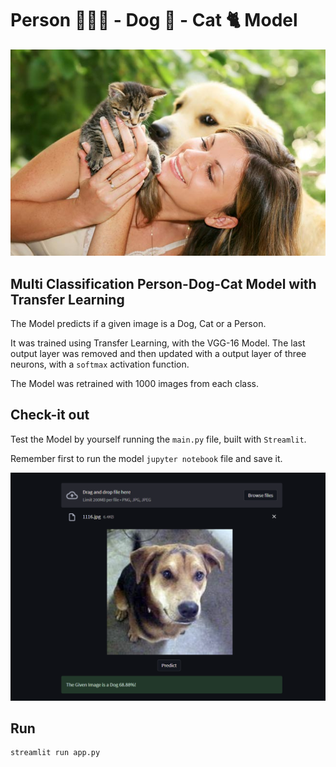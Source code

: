 # Person 🧑🏻‍🦱 - Dog 🐶 - Cat 🐈 Model

<img src="img.jpg" width="800"/>

## Multi Classification Person-Dog-Cat Model with Transfer Learning

The Model predicts if a given image is a Dog, Cat or a Person.

It was trained using Transfer Learning, with the VGG-16 Model. The last output layer was removed and then updated with a output layer of three neurons, with a `softmax` activation function. 

The Model was retrained with 1000 images from each class.

## Check-it out
Test the Model by yourself running the `main.py` file, built with `Streamlit`.

Remember first to run the model `jupyter notebook` file and save it.

<img src="preview.png" width="800"/>

## Run
```sh
streamlit run app.py
```


